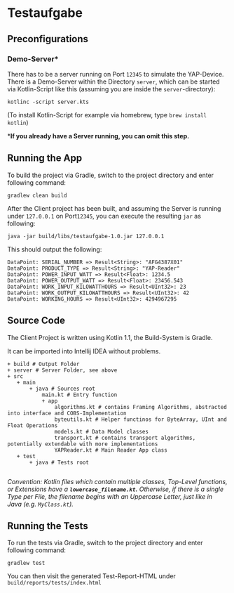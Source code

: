 # Testaufgabe
## Preconfigurations
### Demo-Server*
There has to be a server running on Port `12345` to simulate the YAP-Device.
There is a Demo-Server within the Directory `server`, 
which can be started via Kotlin-Script like this (assuming you are inside the `server`-directory):

`kotlinc -script server.kts`

(To install Kotlin-Script for example via homebrew, type `brew install kotlin`)

***If you already have a Server running, you can omit this step.**

## Running the App
To build the project via Gradle, switch to the project directory and enter following command:

`gradlew clean build`

After the Client project has been built, and assuming the Server is running under `127.0.0.1` on Port`12345`, you can execute the resulting `jar` as following:
 
 `java -jar build/libs/testaufgabe-1.0.jar 127.0.0.1`
 
 This should output the following:
 
 ```
 DataPoint: SERIAL_NUMBER => Result<String>: "AFG4387X01"
 DataPoint: PRODUCT_TYPE => Result<String>: "YAP-Reader"
 DataPoint: POWER_INPUT_WATT => Result<Float>: 1234.5
 DataPoint: POWER_OUTPUT_WATT => Result<Float>: 23456.543
 DataPoint: WORK_INPUT_KILOWATTHOURS => Result<UInt32>: 23
 DataPoint: WORK_OUTPUT_KILOWATTHOURS => Result<UInt32>: 42
 DataPoint: WORKING_HOURS => Result<UInt32>: 4294967295
 ```
 ## Source Code
 The Client Project is written using Kotlin 1.1, the Build-System is Gradle.
 
 It can be imported into Intellij IDEA without problems.

 ```
 + build # Output Folder
 + server # Server Folder, see above
 + src
 	+ main
 		+ java # Sources root
 			main.kt # Entry function
 			+ app
 				algorithms.kt # contains Framing Algorithms, abstracted into interface and COBS-Implementation
 				byteutils.kt # Helper functinos for ByteArray, UInt and Float Operations
 				models.kt # Data Model classes
 				transport.kt # contains transport algorithms, potentially extendable with more implementations
 				YAPReader.kt # Main Reader App class
 	+ test
 		+ java # Tests root
 				
 ```
 *Convention: Kotlin files which contain multiple classes, Top-Level functions, or Extensions have a **`lowercase_filename.kt`.**
 Otherwise, if there is a single Type per File, the filename begins with an Uppercase Letter, just like in Java (e.g. `MyClass.kt`).* 
 

 ## Running the Tests
 To run the tests via Gradle, switch to the project directory and enter following command:
                            
`gradlew test`

You can then visit the generated Test-Report-HTML under `build/reports/tests/index.html`